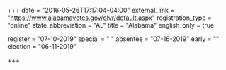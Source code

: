 +++
date = "2016-05-26T17:17:04-04:00"
external_link = "https://www.alabamavotes.gov/olvr/default.aspx"
registration_type = "online"
state_abbreviation = "AL"
title = "Alabama"
english_only = true

register = "07-10-2019"
special = " "
absentee = "07-16-2019"
early = ""
election = "06-11-2019"

+++
